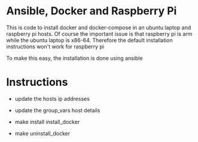 # Ansible, Docker and Raspberry Pi

This is code to install docker and docker-compose in an ubuntu laptop and raspberry pi hosts.
Of course the important issue is that raspberry pi is arm while the ubuntu laptop is x86-64.
Therefore the default installation instructions won't work for raspberry pi

To make this easy, the installation is done using ansible

# Instructions

- update the hosts ip addresses
- update the group_vars host details

- make install install_docker
- make uninstall_docker
